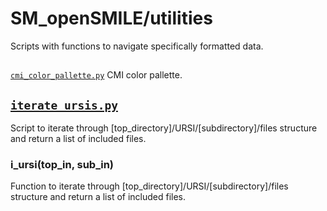 # SM_openSMILE/utilities
Scripts with functions to navigate specifically formatted data.

##
[`cmi_color_pallette.py`](https://github.com/shnizzedy/SM_openSMILE/blob/master/cmi_color_pallette.py)
CMI color pallette.

## [`iterate_ursis.py`](https://github.com/shnizzedy/SM_openSMILE/blob/master/iterate_ursis.py)
Script to iterate through [top_directory]/URSI/[subdirectory]/files structure
and return a list of included files.

### i_ursi(top_in, sub_in)
Function to iterate through [top_directory]/URSI/[subdirectory]/files structure
and return a list of included files.